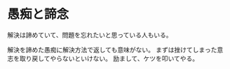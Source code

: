 # 愚痴と諦念

解決は諦めていて、問題を忘れたいと思っている人もいる。

解決を諦めた愚痴に解決方法で返しても意味がない。
まずは挫けてしまった意志を取り戻してやらないといけない。
励まして、ケツを叩いてやる。
